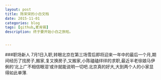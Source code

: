```yaml
---
layout: post
title: 陈宋宋的小白文档
date: 2015-11-01
categories: blog
tags: [github,麦肯锡]
description: 终于要开始小白之旅啦。


---
```

###职场新人
7月1日入职,转眼北京在第三场雪后即将迎来一年中的最后一个月,期间经历了找房子,搬家,复又换房子,又搬家,小陈磕磕绊绊的求职,最近半老徐娘马伊俐的‘北上广不相信眼泪’或许就能说明一切吧.北京真的好大,大到两个人的小家显得如此单薄.
